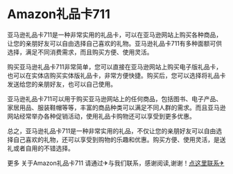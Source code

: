 # Amazon礼品卡711

亚马逊礼品卡711是一种非常实用的礼品卡，可以在亚马逊网站上购买各种商品，让您的亲朋好友可以自由选择自己喜欢的礼物。亚马逊礼品卡711有多种面额可供选择，满足不同消费需求，而且购买方便、使用灵活。

购买亚马逊礼品卡711非常简单，您可以直接在亚马逊网站上购买电子版礼品卡，也可以在实体店购买实体版礼品卡，非常方便快捷。购买后，您可以选择将礼品卡发送给您的亲朋好友，也可以自己使用。

亚马逊礼品卡711可以用于购买亚马逊网站上的任何商品，包括图书、电子产品、家居用品、服装鞋帽等等，丰富的商品种类可以满足不同人群的需求。而且亚马逊网站经常举办各种促销活动，使用礼品卡购物还可以享受到更多优惠。

总之，亚马逊礼品卡711是一种非常实用的礼品，不仅让您的亲朋好友可以自由选择自己喜欢的礼物，还可以享受到购物的乐趣和优惠。购买方便、使用灵活，是送礼或者自用的不错选择。

更多 关于Amazon礼品卡711 请通过✈与我们联系，感谢阅读,谢谢！[点这里联系✈](https://k02.cc)